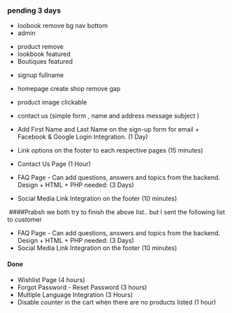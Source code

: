 ###  pending 3 days
- loobook remove bg nav bottom
- admin
 * product remove 
 * lookbook featured 
 * Boutiques featured
- signup fullname
- homepage create shop remove gap
- product image clickable
- contact us (simple form , name and address message subject )



- Add First Name and Last Name on the sign-up form for email + Facebook & Google Login Integration. (1 Day)
- Link options on the footer to each respective pages (15 minutes)
- Contact Us Page (1 Hour)
- FAQ Page - Can add questions, answers and topics from the backend. Design + HTML + PHP needed: (3 Days)
- Social Media Link Integration on the footer (10 minutes)


 ####Prabsh we both try to finish the above list.. but I sent the following list to customer     
 
- FAQ Page - Can add questions, answers and topics from the backend. Design + HTML + PHP needed: (3 Days)
- Social Media Link Integration on the footer (10 minutes)

#### Done 
- Wishlist Page (4 hours)
- Forgot Password - Reset Password (3 hours)
- Multiple Language Integration (3 Hours)
- Disable counter in the cart when there are no products listed (1 hour)
